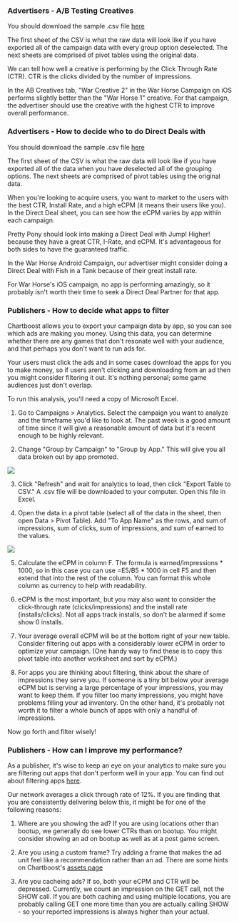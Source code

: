 <h3 id="creativetesting">Advertisers - A/B Testing Creatives</h3>

You should download the sample .csv file [here](http://dl.dropbox.com/u/41402639/tender%20analytics%20draft.xlsx)

The first sheet of the CSV is what the raw data will look like if you have exported all of the campaign data with every group option deselected. The next sheets are comprised of pivot tables using the original data.

We can tell how well a creative is performing by the Click Through Rate (CTR). CTR is the clicks divided by the number of impressions. 

In the AB Creatives tab, "War Creative 2" in the War Horse Campaign on iOS performs slightly better than the "War Horse 1" creative. For that campaign, the advertiser should use the creative with the highest CTR to improve overall performance.

<h3 id="advertising">Advertisers - How to decide who to do Direct Deals with</h3>

You should download the sample .csv file [here](http://dl.dropbox.com/u/41402639/tender%20analytics%20draft.xlsx)

The first sheet of the CSV is what the raw data will look like if you have exported all of the data when you have deselected all of the grouping options. The next sheets are comprised of pivot tables using the original data.

When you're looking to acquire users, you want to market to the users with the best CTR, Install Rate, and a high eCPM (it means their users like you). In the Direct Deal sheet, you can see how the eCPM varies by app within each campaign. 

Pretty Pony should look into making a Direct Deal with Jump! Higher! because they have a great CTR, I-Rate, and eCPM. It's advantageous for both sides to have the guaranteed traffic.

In the War Horse Android Campaign, our advertiser might consider doing a Direct Deal with Fish in a Tank because of their great install rate. 

For War Horse's iOS campaign, no app is performing amazingly, so it probably isn't worth their time to seek a Direct Deal Partner for that app.

<h3 id="appfiltering">Publishers - How to decide what apps to filter</h3>

Chartboost allows you to export your campaign data by app, so you can see which ads are making you money. Using this data, you can determine whether there are any games that don't resonate well with your audience, and that perhaps you don't want to run ads for.

Your users must click the ads and in some cases download the apps for you to make money, so if users aren't clicking and downloading from an ad then you might consider filtering it out. It's nothing personal; some game audiences just don't overlap.

To run this analysis, you'll need a copy of Microsoft Excel.

1. Go to Campaigns > Analytics. Select the campaign you want to analyze and the timeframe you'd like to look at. The past week is a good amount of time since it will give a reasonable amount of data but it's recent enough to be highly relevant.

2. Change "Group by Campaign" to "Group by App." This will give you all data broken out by app promoted.

<img src="http://chartboost.s3.amazonaws.com/help_assets/Publishers%20-%20How%20To%20Decide.jpg" />

3. Click "Refresh" and wait for analytics to load, then click "Export Table to CSV." A .csv file will be downloaded to your computer. Open this file in Excel.

4. Open the data in a pivot table (select all of the data in the sheet, then open Data > Pivot Table). Add "To App Name" as the rows, and sum of impressions, sum of clicks, sum of impressions, and sum of earned to the values.

<img src="http://chartboost.s3.amazonaws.com/help_assets/Pivot.jpg" />

5. Calculate the eCPM in column F. The formula is earned/impressions * 1000, so in this case you can use =E5/B5 * 1000 in cell F5 and then extend that into the rest of the column. You can format this whole column as currency to help with readability. 

6. eCPM is the most important, but you may also want to consider the click-through rate (clicks/impressions) and the install rate (installs/clicks). Not all apps track installs, so don't be alarmed if some show 0 installs.

7. Your average overall eCPM will be at the bottom right of your new table. Consider filtering out apps with a considerably lower eCPM in order to optimize your campaign. (One handy way to find these is to copy this pivot table into another worksheet and sort by eCPM.)

8. For apps you are thinking about filtering, think about the share of impressions they serve you. If someone is a tiny bit below your average eCPM but is serving a large percentage of your impressions, you may want to keep them. If you filter too many impressions, you might have problems filling your ad inventory. On the other hand, it's probably not worth it to filter a whole bunch of apps with only a handful of impressions.

Now go forth and filter wisely!

<h3 id="performance">Publishers - How can I improve my performance?</h3>

As a publisher, it's wise to keep an eye on your analytics to make sure you are filtering out apps that don't perform well in your app. You can find out about filtering apps [here](https://chartboost.tenderapp.com/kb/exported-data/publishers-how-to-decide-what-apps-to-filter).

Our network averages a click through rate of 12%. If you are finding that you are consistently delivering below this, it might be for one of the following reasons:

1. Where are you showing the ad? If you are using locations other than bootup, we generally do see lower CTRs than on bootup. You might consider showing an ad on bootup as well as at a post game screen.

2. Are you using a custom frame? Try adding a frame that makes the ad unit feel like a recommendation rather than an ad. There are some hints on Chartboost's [assets page](http://www.chartboost.com/support/assets)

3. Are you cacheing ads? If so, both your eCPM and CTR will be depressed. Currently, we count an impression on the GET call, not the SHOW call. If you are both caching and using multiple locations, you are probably calling GET one more time than you are actually calling SHOW - so your reported impressions is always higher than your actual.

